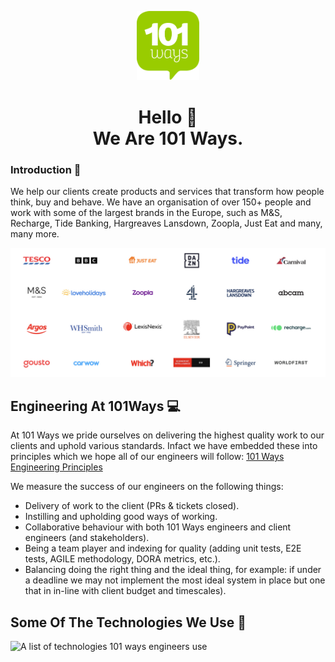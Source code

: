<p align="center">
  <img src="../pictures/101-logo.png" alt="101 Ways Banner" width="100px"/>
</p>

<div align="center">

# Hello 👋<br/> We Are 101 Ways.
</div>

<h3>Introduction 🤝</h3>

We help our clients create products and services that transform how people think, buy and behave. We have an organisation of over 150+ people and work with some of the largest brands in the Europe, such as M&S, Recharge, Tide Banking, Hargreaves Lansdown, Zoopla, Just Eat and many, many more.

<img alt="The 101 Ways Clients" src="../pictures/101-clients.png" />

## Engineering At 101Ways 💻
At 101 Ways we pride ourselves on delivering the highest quality work to our clients and uphold various standards. Infact we have embedded these into principles which we hope all of our engineers will follow:
[101 Ways Engineering Principles](https://docs.google.com/document/d/1H5n6TvZYD2q_YfN0CfI90tqega_T_KvfN8jZFBAzTNc/edit?usp=sharing)

We measure the success of our engineers on the following things:
- Delivery of work to the client (PRs & tickets closed).
- Instilling and upholding good ways of working.
- Collaborative behaviour with both 101 Ways engineers and client engineers (and stakeholders).
- Being a team player and indexing for quality (adding unit tests, E2E tests, AGILE methodology, DORA metrics, etc.).
- Balancing doing the right thing and the ideal thing, for example: if under a deadline we may not implement the most ideal system in place but one that in in-line with client budget and timescales).

## Some Of The Technologies We Use 🚀
<img alt="A list of technologies 101 ways engineers use" src="https://skillicons.dev/icons?i=git,aws,cpp,css,discord,docker,postgres,prisma,pug,dynamodb,express,figma,firebase,redis,github,html,java,js,linux,md,materialui,nginx,mongodb,mysql,nextjs,nodejs,postman,py,react,redux,tailwind,ts,vscode,kubernetes,dotnet,vue,azure,gitlab" />
